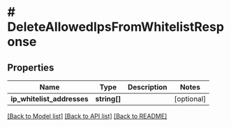 # # DeleteAllowedIpsFromWhitelistResponse

## Properties

Name | Type | Description | Notes
------------ | ------------- | ------------- | -------------
**ip_whitelist_addresses** | **string[]** |  | [optional]

[[Back to Model list]](../../README.md#models) [[Back to API list]](../../README.md#endpoints) [[Back to README]](../../README.md)
